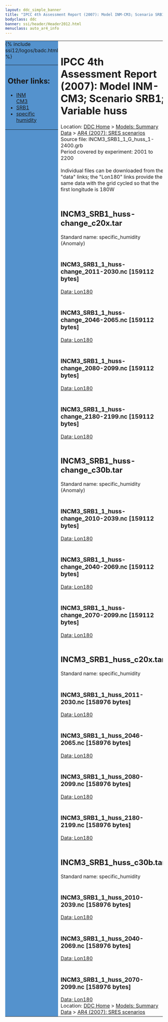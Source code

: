 ```yaml
---
layout: ddc_simple_banner
title: "IPCC 4th Assessment Report (2007): Model INM-CM3; Scenario SRB1; Variable huss"
bodyclass: ddc
banner: ssi/header/Header2012.html
menuclass: auto_ar4_info
---
```



<table width="100%" border="0" cellspacing="0" cellpadding="0" style="border-collapse: collapse;">
<tr style="margin:0;padding:0;border:0;">
<td style="margin:0;padding:0;border:0;height:1pt;width:150pt;background:#5492CD;" valign="top" >

<div id="lh-col2" class="auto_ar4_info">
<table class="menumain" bgcolor="#5492CD" cellspacing="0" width="100%" border="0">
<tr><td>
<h2> Other links:</h2>
<ul>
<li><a href="/auto/ar4/model-INM-CM3.html">INM<br/>CM3</a></li>
<li><a href="/auto/ar4/scenario-SRB1.html">SRB1</a></li>
<li><a href="/auto/ar4/var-specific_humidity.html">specific humidity</a></li>
</ul>
</td></tr>
{% include ssi12/logos/badc.html %}
</table>
</div>
</td>
<td><h1>IPCC 4th Assessment Report (2007): Model INM-CM3; Scenario SRB1; Variable huss</h1>

<!-- Breadcrumb1 -->
<div id="breadcrumb1" align="left">
Location: <a href="/index.html">DDC Home</a> > <a href="/sim/gcm_clim/">Models: Summary Data</a>
> <a href="/sim/gcm_clim/SRES_AR4/index.html">AR4 (2007): SRES scenarios</a>
</div>
<!-- End of Breadcrumb1 -->Source file: INCM3_SRB1_1_G_huss_1-2400.grb
<br/>
Period covered by experiment: 2001 to 2200<br/>
<br/>Individual files can be downloaded from the "data" links; the "Lon180" links provide the same data
         with the grid cycled so that the first longitude is 180W<br/>
<br/><h2>INCM3_SRB1_huss-change_c20x.tar</h2>
Standard name: specific_humidity (Anomaly)<br>
<br/><h3>INCM3_SRB1_1_huss-change_2011-2030.nc [159112 bytes]</h3>
<a href="http://apps.ipcc-data.org/cgi-bin/downl/ar4_nc/huss/INCM3_SRB1_1_huss-change_2011-2030.nc">Data; </a><a href="http://apps.ipcc-data.org/cgi-bin/downl/ar4_nc/huss/INCM3_SRB1_1_huss-change_2011-2030.cyto180.nc"> Lon180</a><br/>
<br/><h3>INCM3_SRB1_1_huss-change_2046-2065.nc [159112 bytes]</h3>
<a href="http://apps.ipcc-data.org/cgi-bin/downl/ar4_nc/huss/INCM3_SRB1_1_huss-change_2046-2065.nc">Data; </a><a href="http://apps.ipcc-data.org/cgi-bin/downl/ar4_nc/huss/INCM3_SRB1_1_huss-change_2046-2065.cyto180.nc"> Lon180</a><br/>
<br/><h3>INCM3_SRB1_1_huss-change_2080-2099.nc [159112 bytes]</h3>
<a href="http://apps.ipcc-data.org/cgi-bin/downl/ar4_nc/huss/INCM3_SRB1_1_huss-change_2080-2099.nc">Data; </a><a href="http://apps.ipcc-data.org/cgi-bin/downl/ar4_nc/huss/INCM3_SRB1_1_huss-change_2080-2099.cyto180.nc"> Lon180</a><br/>
<br/><h3>INCM3_SRB1_1_huss-change_2180-2199.nc [159112 bytes]</h3>
<a href="http://apps.ipcc-data.org/cgi-bin/downl/ar4_nc/huss/INCM3_SRB1_1_huss-change_2180-2199.nc">Data; </a><a href="http://apps.ipcc-data.org/cgi-bin/downl/ar4_nc/huss/INCM3_SRB1_1_huss-change_2180-2199.cyto180.nc"> Lon180</a><br/>
<br/><h2>INCM3_SRB1_huss-change_c30b.tar</h2>
Standard name: specific_humidity (Anomaly)<br>
<br/><h3>INCM3_SRB1_1_huss-change_2010-2039.nc [159112 bytes]</h3>
<a href="http://apps.ipcc-data.org/cgi-bin/downl/ar4_nc/huss/INCM3_SRB1_1_huss-change_2010-2039.nc">Data; </a><a href="http://apps.ipcc-data.org/cgi-bin/downl/ar4_nc/huss/INCM3_SRB1_1_huss-change_2010-2039.cyto180.nc"> Lon180</a><br/>
<br/><h3>INCM3_SRB1_1_huss-change_2040-2069.nc [159112 bytes]</h3>
<a href="http://apps.ipcc-data.org/cgi-bin/downl/ar4_nc/huss/INCM3_SRB1_1_huss-change_2040-2069.nc">Data; </a><a href="http://apps.ipcc-data.org/cgi-bin/downl/ar4_nc/huss/INCM3_SRB1_1_huss-change_2040-2069.cyto180.nc"> Lon180</a><br/>
<br/><h3>INCM3_SRB1_1_huss-change_2070-2099.nc [159112 bytes]</h3>
<a href="http://apps.ipcc-data.org/cgi-bin/downl/ar4_nc/huss/INCM3_SRB1_1_huss-change_2070-2099.nc">Data; </a><a href="http://apps.ipcc-data.org/cgi-bin/downl/ar4_nc/huss/INCM3_SRB1_1_huss-change_2070-2099.cyto180.nc"> Lon180</a><br/>
<br/><h2>INCM3_SRB1_huss_c20x.tar</h2>
Standard name: specific_humidity<br>
<br/><h3>INCM3_SRB1_1_huss_2011-2030.nc [158976 bytes]</h3>
<a href="http://apps.ipcc-data.org/cgi-bin/downl/ar4_nc/huss/INCM3_SRB1_1_huss_2011-2030.nc">Data; </a><a href="http://apps.ipcc-data.org/cgi-bin/downl/ar4_nc/huss/INCM3_SRB1_1_huss_2011-2030.cyto180.nc"> Lon180</a><br/>
<br/><h3>INCM3_SRB1_1_huss_2046-2065.nc [158976 bytes]</h3>
<a href="http://apps.ipcc-data.org/cgi-bin/downl/ar4_nc/huss/INCM3_SRB1_1_huss_2046-2065.nc">Data; </a><a href="http://apps.ipcc-data.org/cgi-bin/downl/ar4_nc/huss/INCM3_SRB1_1_huss_2046-2065.cyto180.nc"> Lon180</a><br/>
<br/><h3>INCM3_SRB1_1_huss_2080-2099.nc [158976 bytes]</h3>
<a href="http://apps.ipcc-data.org/cgi-bin/downl/ar4_nc/huss/INCM3_SRB1_1_huss_2080-2099.nc">Data; </a><a href="http://apps.ipcc-data.org/cgi-bin/downl/ar4_nc/huss/INCM3_SRB1_1_huss_2080-2099.cyto180.nc"> Lon180</a><br/>
<br/><h3>INCM3_SRB1_1_huss_2180-2199.nc [158976 bytes]</h3>
<a href="http://apps.ipcc-data.org/cgi-bin/downl/ar4_nc/huss/INCM3_SRB1_1_huss_2180-2199.nc">Data; </a><a href="http://apps.ipcc-data.org/cgi-bin/downl/ar4_nc/huss/INCM3_SRB1_1_huss_2180-2199.cyto180.nc"> Lon180</a><br/>
<br/><h2>INCM3_SRB1_huss_c30b.tar</h2>
Standard name: specific_humidity<br>
<br/><h3>INCM3_SRB1_1_huss_2010-2039.nc [158976 bytes]</h3>
<a href="http://apps.ipcc-data.org/cgi-bin/downl/ar4_nc/huss/INCM3_SRB1_1_huss_2010-2039.nc">Data; </a><a href="http://apps.ipcc-data.org/cgi-bin/downl/ar4_nc/huss/INCM3_SRB1_1_huss_2010-2039.cyto180.nc"> Lon180</a><br/>
<br/><h3>INCM3_SRB1_1_huss_2040-2069.nc [158976 bytes]</h3>
<a href="http://apps.ipcc-data.org/cgi-bin/downl/ar4_nc/huss/INCM3_SRB1_1_huss_2040-2069.nc">Data; </a><a href="http://apps.ipcc-data.org/cgi-bin/downl/ar4_nc/huss/INCM3_SRB1_1_huss_2040-2069.cyto180.nc"> Lon180</a><br/>
<br/><h3>INCM3_SRB1_1_huss_2070-2099.nc [158976 bytes]</h3>
<a href="http://apps.ipcc-data.org/cgi-bin/downl/ar4_nc/huss/INCM3_SRB1_1_huss_2070-2099.nc">Data; </a><a href="http://apps.ipcc-data.org/cgi-bin/downl/ar4_nc/huss/INCM3_SRB1_1_huss_2070-2099.cyto180.nc"> Lon180</a><br/>
<!-- Breadcrumb2 -->
<div id="breadcrumb2" align="left">
Location: <a href="/index.html">DDC Home</a> > <a href="/sim/gcm_clim/">Models: Summary Data</a>
> <a href="/sim/gcm_clim/SRES_AR4/index.html">AR4 (2007): SRES scenarios</a>
</div>
<!-- End of Breadcrumb2 --></td></tr></table>
